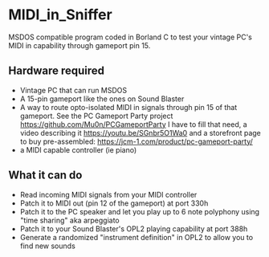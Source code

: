 # MIDI_in_Sniffer
MSDOS compatible program coded in Borland C to test your vintage PC's MIDI in capability through gameport pin 15.

## Hardware required
* Vintage PC that can run MSDOS
* A 15-pin gameport like the ones on Sound Blaster
* A way to route opto-isolated MIDI in signals through pin 15 of that gameport. See the PC Gameport Party project https://github.com/Mu0n/PCGameportParty I have to fill that need, a video describing it https://youtu.be/SGnbr5O1Wa0 and a storefront page to buy pre-assembled: https://jcm-1.com/product/pc-gameport-party/
* a MIDI capable controller (ie piano)

## What it can do
* Read incoming MIDI signals from your MIDI controller
* Patch it to MIDI out (pin 12 of the gameport) at port 330h
* Patch it to the PC speaker and let you play up to 6 note polyphony using "time sharing" aka arpeggiato
* Patch it to your Sound Blaster's OPL2 playing capability at port 388h
* Generate a randomized "instrument definition" in OPL2 to allow you to find new sounds
